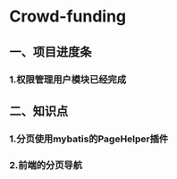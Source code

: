 # Crowd-funding
## 一、项目进度条
### 1.权限管理用户模块已经完成
## 二、知识点
### 1.分页使用mybatis的PageHelper插件
### 2.前端的分页导航
